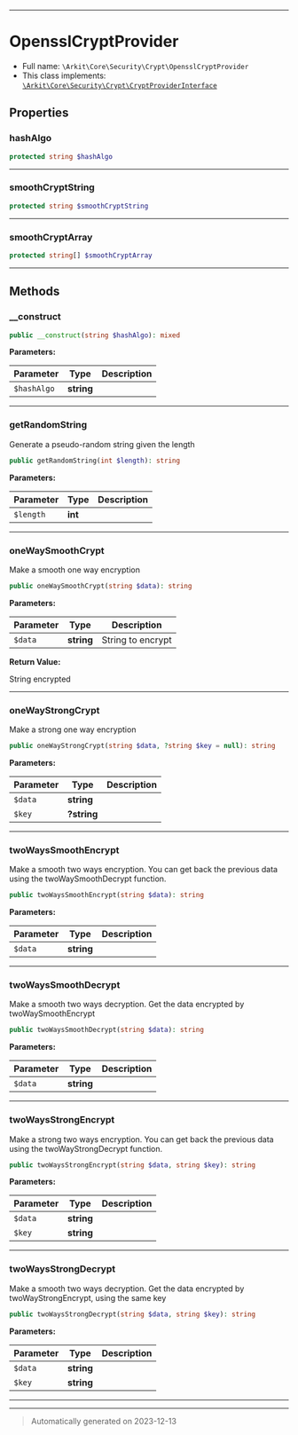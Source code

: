 ***

# OpensslCryptProvider





* Full name: `\Arkit\Core\Security\Crypt\OpensslCryptProvider`
* This class implements:
[`\Arkit\Core\Security\Crypt\CryptProviderInterface`](./CryptProviderInterface.md)



## Properties


### hashAlgo



```php
protected string $hashAlgo
```






***

### smoothCryptString



```php
protected string $smoothCryptString
```






***

### smoothCryptArray



```php
protected string[] $smoothCryptArray
```






***

## Methods


### __construct



```php
public __construct(string $hashAlgo): mixed
```








**Parameters:**

| Parameter | Type | Description |
|-----------|------|-------------|
| `$hashAlgo` | **string** |  |





***

### getRandomString

Generate a pseudo-random string given the length

```php
public getRandomString(int $length): string
```








**Parameters:**

| Parameter | Type | Description |
|-----------|------|-------------|
| `$length` | **int** |  |





***

### oneWaySmoothCrypt

Make a smooth one way encryption

```php
public oneWaySmoothCrypt(string $data): string
```








**Parameters:**

| Parameter | Type | Description |
|-----------|------|-------------|
| `$data` | **string** | String to encrypt |


**Return Value:**

String encrypted




***

### oneWayStrongCrypt

Make a strong one way encryption

```php
public oneWayStrongCrypt(string $data, ?string $key = null): string
```








**Parameters:**

| Parameter | Type | Description |
|-----------|------|-------------|
| `$data` | **string** |  |
| `$key` | **?string** |  |





***

### twoWaysSmoothEncrypt

Make a smooth two ways encryption. You can get back the previous data using the twoWaySmoothDecrypt function.

```php
public twoWaysSmoothEncrypt(string $data): string
```








**Parameters:**

| Parameter | Type | Description |
|-----------|------|-------------|
| `$data` | **string** |  |





***

### twoWaysSmoothDecrypt

Make a smooth two ways decryption. Get the data encrypted by twoWaySmoothEncrypt

```php
public twoWaysSmoothDecrypt(string $data): string
```








**Parameters:**

| Parameter | Type | Description |
|-----------|------|-------------|
| `$data` | **string** |  |





***

### twoWaysStrongEncrypt

Make a strong two ways encryption. You can get back the previous data using the twoWayStrongDecrypt function.

```php
public twoWaysStrongEncrypt(string $data, string $key): string
```








**Parameters:**

| Parameter | Type | Description |
|-----------|------|-------------|
| `$data` | **string** |  |
| `$key` | **string** |  |





***

### twoWaysStrongDecrypt

Make a smooth two ways decryption. Get the data encrypted by twoWayStrongEncrypt, using the same key

```php
public twoWaysStrongDecrypt(string $data, string $key): string
```








**Parameters:**

| Parameter | Type | Description |
|-----------|------|-------------|
| `$data` | **string** |  |
| `$key` | **string** |  |





***


***
> Automatically generated on 2023-12-13
